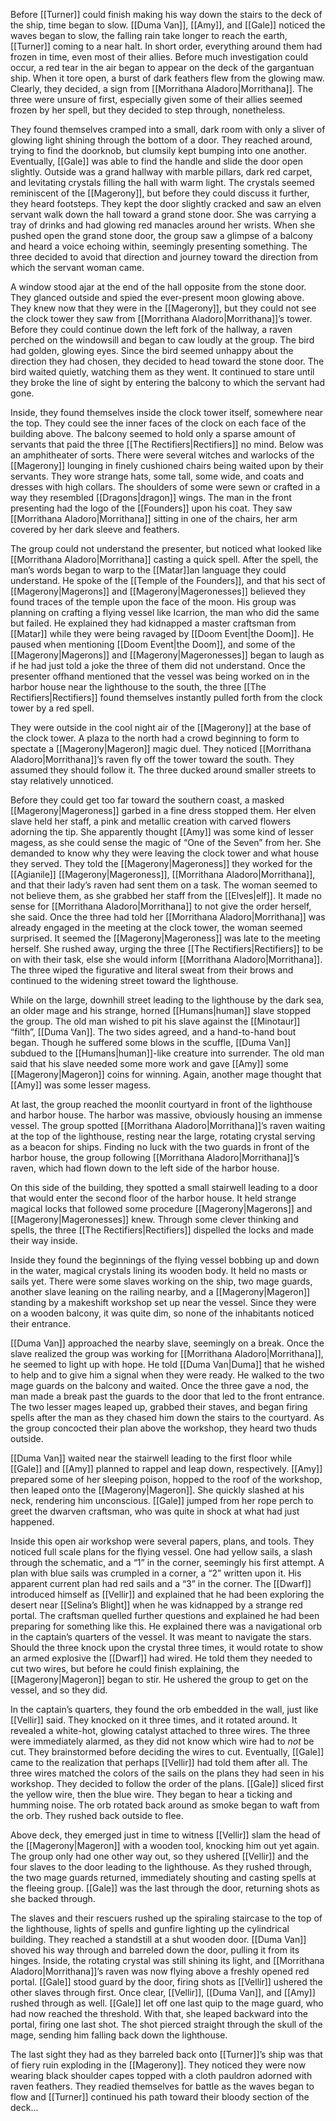 Before [[Turner]] could finish making his way down the stairs to the deck of the ship, time began to slow. [[Duma Van]], [[Amy]], and [[Gale]] noticed the waves began to slow, the falling rain take longer to reach the earth, [[Turner]] coming to a near halt. In short order, everything around them had frozen in time, even most of their allies. Before much investigation could occur, a red tear in the air began to appear on the deck of the gargantuan ship. When it tore open, a burst of dark feathers flew from the glowing maw. Clearly, they decided, a sign from [[Morrithana Aladoro|Morrithana]]. The three were unsure of first, especially given some of their allies seemed frozen by her spell, but they decided to step through, nonetheless.

They found themselves cramped into a small, dark room with only a sliver of glowing light shining through the bottom of a door. They reached around, trying to find the doorknob, but clumsily kept bumping into one another. Eventually, [[Gale]] was able to find the handle and slide the door open slightly. Outside was a grand hallway with marble pillars, dark red carpet, and levitating crystals filling the hall with warm light. The crystals seemed reminiscent of the [[Magerony]], but before they could discuss it further, they heard footsteps. They kept the door slightly cracked and saw an elven servant walk down the hall toward a grand stone door. She was carrying a tray of drinks and had glowing red manacles around her wrists. When she pushed open the grand stone door, the group saw a glimpse of a balcony and heard a voice echoing within, seemingly presenting something. The three decided to avoid that direction and journey toward the direction from which the servant woman came. 

A window stood ajar at the end of the hall opposite from the stone door. They glanced outside and spied the ever-present moon glowing above. They knew now that they were in the [[Magerony]], but they could not see the clock tower they saw from [[Morrithana Aladoro|Morrithana]]’s tower. Before they could continue down the left fork of the hallway, a raven perched on the windowsill and began to caw loudly at the group. The bird had golden, glowing eyes. Since the bird seemed unhappy about the direction they had chosen, they decided to head toward the stone door. The bird waited quietly, watching them as they went. It continued to stare until they broke the line of sight by entering the balcony to which the servant had gone.

Inside, they found themselves inside the clock tower itself, somewhere near the top. They could see the inner faces of the clock on each face of the building above. The balcony seemed to hold only a sparse amount of servants that paid the three [[The Rectifiers|Rectifiers]] no mind. Below was an amphitheater of sorts. There were several witches and warlocks of the [[Magerony]] lounging in finely cushioned chairs being waited upon by their servants. They wore strange hats, some tall, some wide, and coats and dresses with high collars. The shoulders of some were sewn or crafted in a way they resembled [[Dragons|dragon]] wings. The man in the front presenting had the logo of the [[Founders]] upon his coat. They saw [[Morrithana Aladoro|Morrithana]] sitting in one of the chairs, her arm covered by her dark sleeve and feathers. 

The group could not understand the presenter, but noticed what looked like [[Morrithana Aladoro|Morrithana]] casting a quick spell. After the spell, the man’s words began to warp to the [[Matar]]an language they could understand. He spoke of the [[Temple of the Founders]], and that his sect of [[Magerony|Magerons]] and [[Magerony|Mageronesses]] believed they found traces of the temple upon the face of the moon. His group was planning on crafting a flying vessel like Icarrion, the man who did the same but failed. He explained they had kidnapped a master craftsman from [[Matar]] while they were being ravaged by [[Doom Event|the Doom]]. He paused when mentioning [[Doom Event|the Doom]], and some of the [[Magerony|Magerons]] and [[Magerony|Mageronesses]] began to laugh as if he had just told a joke the three of them did not understand. Once the presenter offhand mentioned that the vessel was being worked on in the harbor house near the lighthouse to the south, the three [[The Rectifiers|Rectifiers]] found themselves instantly pulled forth from the clock tower by a red spell. 

They were outside in the cool night air of the [[Magerony]] at the base of the clock tower. A plaza to the north had a crowd beginning to form to spectate a [[Magerony|Mageron]] magic duel. They noticed [[Morrithana Aladoro|Morrithana]]’s raven fly off the tower toward the south. They assumed they should follow it. The three ducked around smaller streets to stay relatively unnoticed. 

Before they could get too far toward the southern coast, a masked [[Magerony|Mageroness]] garbed in a fine dress stopped them. Her elven slave held her staff, a pink and metallic creation with carved flowers adorning the tip. She apparently thought [[Amy]] was some kind of lesser magess, as she could sense the magic of “One of the Seven” from her. She demanded to know why they were leaving the clock tower and what house they served. They told the [[Magerony|Mageroness]] they worked for the [[Agianile]] [[Magerony|Mageroness]], [[Morrithana Aladoro|Morrithana]], and that their lady’s raven had sent them on a task. The woman seemed to not believe them, as she grabbed her staff from the [[Elves|elf]]. It made no sense for [[Morrithana Aladoro|Morrithana]] to not give the order herself, she said. Once the three had told her [[Morrithana Aladoro|Morrithana]] was already engaged in the meeting at the clock tower, the woman seemed surprised. It seemed the [[Magerony|Mageroness]] was late to the meeting herself. She rushed away, urging the three [[The Rectifiers|Rectifiers]] to be on with their task, else she would inform [[Morrithana Aladoro|Morrithana]]. The three wiped the figurative and literal sweat from their brows and continued to the widening street toward the lighthouse. 

While on the large, downhill street leading to the lighthouse by the dark sea, an older mage and his strange, horned [[Humans|human]] slave stopped the group. The old man wished to pit his slave against the [[Minotaur]] “filth”, [[Duma Van]]. The two sides agreed, and a hand-to-hand bout began. Though he suffered some blows in the scuffle, [[Duma Van]] subdued to the [[Humans|human]]-like creature into surrender. The old man said that his slave needed some more work and gave [[Amy]] some [[Magerony|Mageron]] coins for winning. Again, another mage thought that [[Amy]] was some lesser magess. 

At last, the group reached the moonlit courtyard in front of the lighthouse and harbor house. The harbor was massive, obviously housing an immense vessel. The group spotted [[Morrithana Aladoro|Morrithana]]’s raven waiting at the top of the lighthouse, resting near the large, rotating crystal serving as a beacon for ships. Finding no luck with the two guards in front of the harbor house, the group following [[Morrithana Aladoro|Morrithana]]’s raven, which had flown down to the left side of the harbor house. 

On this side of the building, they spotted a small stairwell leading to a door that would enter the second floor of the harbor house. It held strange magical locks that followed some procedure [[Magerony|Magerons]] and [[Magerony|Mageronesses]] knew. Through some clever thinking and spells, the three [[The Rectifiers|Rectifiers]] dispelled the locks and made their way inside.

Inside they found the beginnings of the flying vessel bobbing up and down in the water, magical crystals lining its wooden body. It held no masts or sails yet. There were some slaves working on the ship, two mage guards, another slave leaning on the railing nearby, and a [[Magerony|Mageron]] standing by a makeshift workshop set up near the vessel. Since they were on a wooden balcony, it was quite dim, so none of the inhabitants noticed their entrance. 

[[Duma Van]] approached the nearby slave, seemingly on a break. Once the slave realized the group was working for [[Morrithana Aladoro|Morrithana]], he seemed to light up with hope. He told [[Duma Van|Duma]] that he wished to help and to give him a signal when they were ready. He walked to the two mage guards on the balcony and waited. Once the three gave a nod, the man made a break past the guards to the door that led to the front entrance. The two lesser mages leaped up, grabbed their staves, and began firing spells after the man as they chased him down the stairs to the courtyard. As the group concocted their plan above the workshop, they heard two thuds outside. 

[[Duma Van]] waited near the stairwell leading to the first floor while [[Gale]] and [[Amy]] planned to rappel and leap down, respectively. [[Amy]] prepared some of her sleeping poison, hopped to the roof of the workshop, then leaped onto the [[Magerony|Mageron]]. She quickly slashed at his neck, rendering him unconscious. [[Gale]] jumped from her rope perch to greet the dwarven craftsman, who was quite in shock at what had just happened. 

Inside this open air workshop were several papers, plans, and tools. They noticed full scale plans for the flying vessel. One had yellow sails, a slash through the schematic, and a “1” in the corner, seemingly his first attempt. A plan with blue sails was crumpled in a corner, a “2” written upon it. His apparent current plan had red sails and a “3” in the corner. The [[Dwarf]] introduced himself as [[Vellir]] and explained that he had been exploring the desert near [[Selina’s Blight]] when he was kidnapped by a strange red portal. The craftsman quelled further questions and explained he had been preparing for something like this. He explained there was a navigational orb in the captain’s quarters of the vessel. It was meant to navigate the stars. Should the three knock upon the crystal three times, it would rotate to show an armed explosive the [[Dwarf]] had wired. He told them they needed to cut two wires, but before he could finish explaining, the [[Magerony|Mageron]] began to stir. He ushered the group to get on the vessel, and so they did. 

In the captain’s quarters, they found the orb embedded in the wall, just like [[Vellir]] said. They knocked on it three times, and it rotated around. It revealed a white-hot, glowing catalyst attached to three wires. The three were immediately alarmed, as they did not know which wire had to *not* be cut. They brainstormed before deciding the wires to cut. Eventually, [[Gale]] came to the realization that perhaps [[Vellir]] had told them after all. The three wires matched the colors of the sails on the plans they had seen in his workshop. They decided to follow the order of the plans. [[Gale]] sliced first the yellow wire, then the blue wire. They began to hear a ticking and humming noise. The orb rotated back around as smoke began to waft from the orb. They rushed back outside to flee.

Above deck, they emerged just in time to witness [[Vellir]] slam the head of the [[Magerony|Mageron]] with a wooden tool, knocking him out yet again. The group only had one other way out, so they ushered [[Vellir]] and the four slaves to the door leading to the lighthouse. As they rushed through, the two mage guards returned, immediately shouting and casting spells at the fleeing group. [[Gale]] was the last through the door, returning shots as she backed through. 

The slaves and their rescuers rushed up the spiraling staircase to the top of the lighthouse, lights of spells and gunfire lighting up the cylindrical building. They reached a standstill at a shut wooden door. [[Duma Van]] shoved his way through and barreled down the door, pulling it from its hinges. Inside, the rotating crystal was still shining its light, and [[Morrithana Aladoro|Morrithana]]’s raven was now flying above a freshly opened red portal. [[Gale]] stood guard by the door, firing shots as [[Vellir]] ushered the other slaves through first. Once clear, [[Vellir]], [[Duma Van]], and [[Amy]] rushed through as well. [[Gale]] let off one last quip to the mage guard, who had now reached the threshold. With that, she leaped backward into the portal, firing one last shot. The shot pierced straight through the skull of the mage, sending him falling back down the lighthouse. 

The last sight they had as they barreled back onto [[Turner]]’s ship was that of fiery ruin exploding in the [[Magerony]]. They noticed they were now wearing black shoulder capes topped with a cloth pauldron adorned with raven feathers. They readied themselves for battle as the waves began to flow and [[Turner]] continued his path toward their bloody section of the deck...